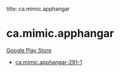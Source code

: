 title: ca.mimic.apphangar
# ca.mimic.apphangar


[Google Play Store](https://play.google.com/store/apps/details?id=ca.mimic.apphangar)


* [ca.mimic.apphangar-291-1](./ca.mimic.apphangar-291-1/)